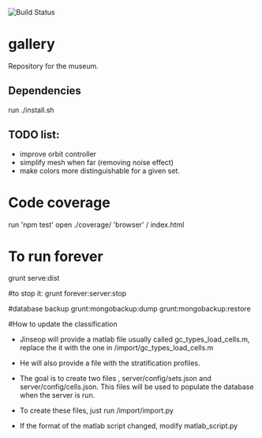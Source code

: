 ![Build Status](https://magnum.travis-ci.com/seung-lab/gallery.svg?token=XgJykxTsTUBYXsq64oSK&branch=master "travis")

# gallery
Repository for the museum.

## Dependencies
run ./install.sh

## TODO list:

* improve orbit controller
* simplify mesh when far (removing noise effect)
* make colors more distinguishable for a given set.

# Code coverage

run 'npm test'
open ./coverage/ 'browser' / index.html


# To run forever
grunt serve:dist

#to stop it:
grunt forever:server:stop

#database backup
grunt:mongobackup:dump
grunt:mongobackup:restore

#How to update the classification 
* Jinseop will provide a matlab file  usually called gc_types_load_cells.m,
replace the it with the one in /import/gc_types_load_cells.m

* He will also provide a file with the stratification profiles. 

* The goal is to create two files , server/config/sets.json and server/config/cells.json. 
This files will be used to populate the database when the server is run.

* To create these files, just run /import/import.py

* If the format of the matlab script changed, modify matlab_script.py
